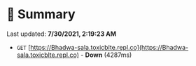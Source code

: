 # 📖 Summary
Last updated: **7/30/2021, 2:19:23 AM**

- `GET` [https://Bhadwa-sala.toxicblte.repl.co](https://Bhadwa-sala.toxicblte.repl.co) - **Down** (4287ms)
